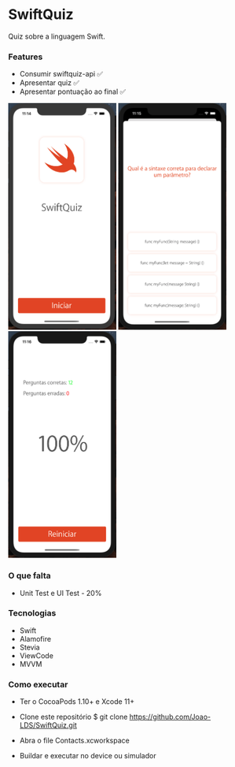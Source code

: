 # SwiftQuiz

<p alig="center">Quiz sobre a linguagem Swift.</p>

### Features
* Consumir swiftquiz-api  ✅
* Apresentar quiz ✅
* Apresentar pontuação ao final ✅

<img src="/SwiftQuiz/Support/Screenshots/main.png" width="220" height="460"> <img src="/SwiftQuiz/Support/Screenshots/quiz.png" width="220" height="460"> <img src="/SwiftQuiz/Support/Screenshots/end.png" width="220" height="460">

### O que falta
* Unit Test e UI Test - 20%

### Tecnologias

- Swift
- Alamofire
- Stevia
- ViewCode
- MVVM

### Como executar

- Ter o CocoaPods 1.10+ e Xcode 11+

- Clone este repositório
$ git clone <https://github.com/Joao-LDS/SwiftQuiz.git>

- Abra o file Contacts.xcworkspace

- Buildar e executar no device ou simulador
